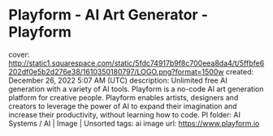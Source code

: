 # Playform - AI Art Generator - Playform

cover: http://static1.squarespace.com/static/5fdc74917b9f8c700eea8da4/t/5ffbfe6202df0e5b2d276e38/1610350180797/LOGO.png?format=1500w
created: December 26, 2022 5:07 AM (UTC)
description: Unlimited free AI generation with a variety of AI tools. Playform is a no-code AI art generation platform for creative people.  Playform enables artists,  designers and creators to leverage the power of AI to expand their  imagination and increase their productivity, without learning how to code. Pl
folder: AI Systems / AI | Image | Unsorted
tags: ai image
url: https://www.playform.io